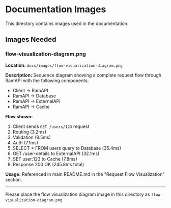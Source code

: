 # Documentation Images

This directory contains images used in the documentation.

## Images Needed

### flow-visualization-diagram.png

**Location:** `docs/images/flow-visualization-diagram.png`

**Description:** Sequence diagram showing a complete request flow through RamAPI with the following components:

- Client → RamAPI
- RamAPI → Database
- RamAPI → ExternalAPI
- RamAPI → Cache

**Flow shown:**
1. Client sends `GET /users/123` request
2. Routing (3.2ms)
3. Validation (8.5ms)
4. Auth (7.1ms)
5. SELECT * FROM users query to Database (35.4ms)
6. GET /user-details to ExternalAPI (32.1ms)
7. SET user:123 to Cache (7.8ms)
8. Response 200 OK (245.8ms total)

**Usage:** Referenced in main README.md in the "Request Flow Visualization" section.

---

Please place the flow visualization diagram image in this directory as `flow-visualization-diagram.png`.
